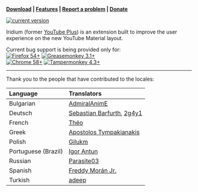 **[Download](https://github.com/ParticleCore/Iridium/wiki/Download) | [Features](https://github.com/ParticleCore/Iridium/wiki/Features) | [Report a problem](https://github.com/ParticleCore/Iridium/wiki/Report-a-bug) | [Donate](https://github.com/ParticleCore/Iridium/wiki/Donate)**

[![current version](https://img.shields.io/github/release/ParticleCore/Iridium/all.svg)](https://github.com/ParticleCore/Iridium/releases/latest)

Iridium (former [YouTube Plus](https://github.com/ParticleCore/Particle)) is an extension built to improve the user experience on the new YouTube Material layout.  

Current bug support is being provided only for:  
[![Firefox 54+](https://img.shields.io/badge/Firefox-54%2B-orange.svg)](https://www.mozilla.org/firefox)  [![Greasemonkey 3.1+](https://img.shields.io/badge/Greasemonkey-3.1%2B-yellow.svg)](http://www.greasespot.net/)  
[![Chrome  58+](https://img.shields.io/badge/Chrome-58%2B-blue.svg)](http://www.google.com/chrome/)  [![Tampermonkey 4.3+](https://img.shields.io/badge/Tampermonkey-4.3%2B-green.svg)](https://tampermonkey.net/)  

---

Thank you to the people that have contributed to the locales:  

Language|Translators
:--------|:-----------
Bulgarian| [AdmiralAnimE](https://github.com/AdmiralAnimE)
Deutsch| [Sebastian Barfurth](https://github.com/sebastianbarfurth), [2g4y1](https://github.com/2g4y1)
French | [Théo](https://github.com/tete0148)
Greek | [Apostolos Tympakianakis](https://github.com/tympapost)
Polish | [Gilukm](https://github.com/Gilukm)
Portuguese (Brazil) | [Igor Antun](https://github.com/IgorAntun)
Russian | [Parasite03](https://github.com/Parasite03)
Spanish | [Freddy Morán Jr.](https://github.com/Freddynic159)
Turkish| [adeep](https://github.com/adeep)